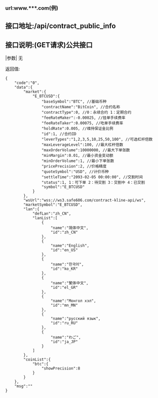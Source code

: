 ### url:www.***.com(例)## 接口地址:/api/contract_public_info## 接口说明:(GET请求)公共接口|参数|	无返回值:	{	    "code":"0",	    "data":{	        "market":{	            "E_BTCUSD":{	                "baseSymbol":"BTC", //基础币种	                "contractName":"BitCoin", //合约名称	                "contractType":0, //0：永续合约 1：定期合约	                "feeRateMaker":-0.00025, //挂单手续费率	                "feeRateTaker":0.00075, //吃单手续费率	                "holdRate":0.005, //维持保证金比例	                "id":1, //合约ID	                "leverTypes":"1,2,3,5,10,25,50,100", //可选杠杆倍数	                "maxLeverageLevel":100, //最大杠杆倍数	                "maxOrderVolume":10000000, //最大下单张数	                "minMargin":0.01, //最小资金变动额	                "minOrderVolume":1, //最小下单张数	                "pricePrecision":2, //价格精度	                "quoteSymbol":"USD", //计价币种	                "settleTime":"2093-02-05 00:00:00", //交割时间	                "status":1, 1：可下单 2：待交割 3：交割中 4：已交割	                "symbol":"E_BTCUSD"	            }	        },	        "wsUrl":"wss://ws3.safe606.com/contract-kline-api/ws",	        "marketSymbol":"E_BTCUSD",	        "lan":{	            "defLan":"zh_CN",	            "lanList":[	                {	                    "name":"简体中文",	                    "id":"zh_CN"	                },	                {	                    "name":"English",	                    "id":"en_US"	                },	                {	                    "name":"한국어",	                    "id":"ko_KR"	                },	                {	                    "name":"繁体中文",	                    "id":"el_GR"	                },	                {	                    "name":"Монгол хэл",	                    "id":"mn_MN"	                },	                {	                    "name":"русский язык",	                    "id":"ru_RU"	                },	                {	                    "name":"わご",	                    "id":"ja_JP"	                }	            ]	        },	        "coinList":{	            "btc":{	                "showPrecision":8	            }	        }	    },	    "msg":""	}